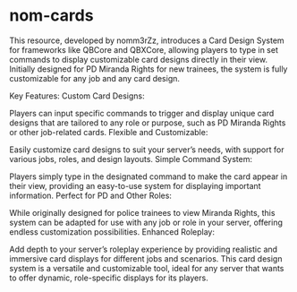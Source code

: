 # nom-cards
This resource, developed by nomm3rZz, introduces a Card Design System for frameworks like QBCore and QBXCore, allowing players to type in set commands to display customizable card designs directly in their view. Initially designed for PD Miranda Rights for new trainees, the system is fully customizable for any job and any card design.

Key Features:
Custom Card Designs:

Players can input specific commands to trigger and display unique card designs that are tailored to any role or purpose, such as PD Miranda Rights or other job-related cards.
Flexible and Customizable:

Easily customize card designs to suit your server’s needs, with support for various jobs, roles, and design layouts.
Simple Command System:

Players simply type in the designated command to make the card appear in their view, providing an easy-to-use system for displaying important information.
Perfect for PD and Other Roles:

While originally designed for police trainees to view Miranda Rights, this system can be adapted for use with any job or role in your server, offering endless customization possibilities.
Enhanced Roleplay:

Add depth to your server’s roleplay experience by providing realistic and immersive card displays for different jobs and scenarios.
This card design system is a versatile and customizable tool, ideal for any server that wants to offer dynamic, role-specific displays for its players.
